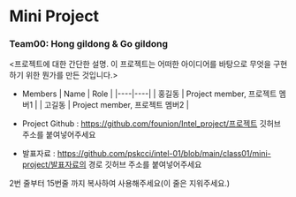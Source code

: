# Mini Project
### Team00: Hong gildong & Go gildong

<프로젝트에 대한 간단한 설명. 이 프로젝트는 어떠한 아이디어를 바탕으로 무엇을 구현하기 위한 뭔가를 만든 것입니다.>

* Members
  | Name | Role |
  |----|----|
  | 홍길동 | Project member, 프로젝트 멤버1 |
  | 고길동 | Project member, 프로젝트 멤버2 |

* Project Github : https://github.com/founion/Intel_project/프로젝트 깃허브 주소를 붙여넣어주세요
 
* 발표자료 : https://github.com/pskcci/intel-01/blob/main/class01/mini-project/발표자료의 경로 깃허브 주소를 붙여넣어주세요

2번 줄부터 15번줄 까지 복사하여 사용해주세요(이 줄은 지워주세요.)
